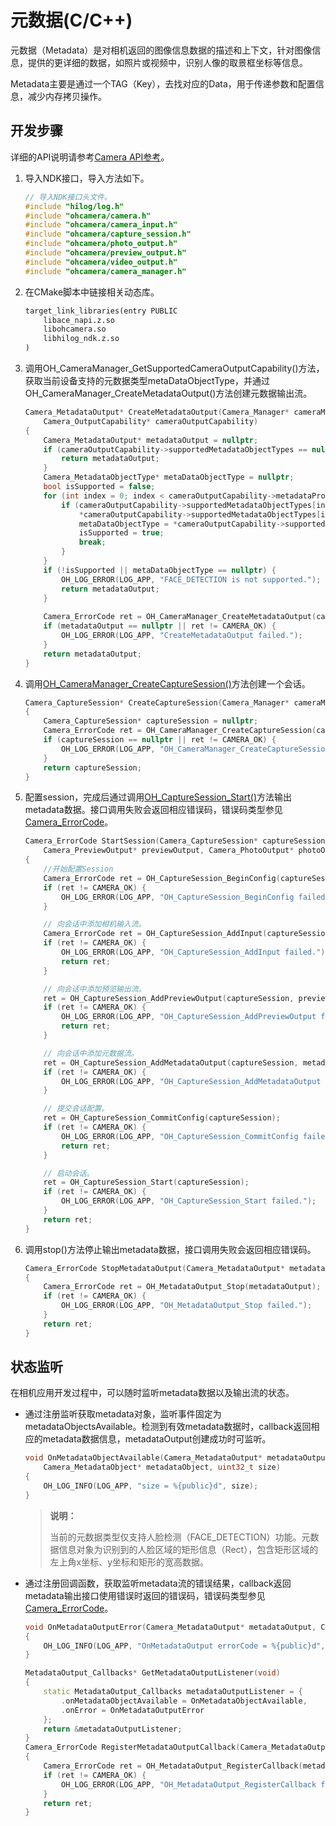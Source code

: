 # 元数据(C/C++)
<!--Kit: Camera Kit-->
<!--Subsystem: Multimedia-->
<!--Owner: @qano-->
<!--Designer: @leo_ysl-->
<!--Tester: @xchaosioda-->
<!--Adviser: @zengyawen-->

元数据（Metadata）是对相机返回的图像信息数据的描述和上下文，针对图像信息，提供的更详细的数据，如照片或视频中，识别人像的取景框坐标等信息。

Metadata主要是通过一个TAG（Key），去找对应的Data，用于传递参数和配置信息，减少内存拷贝操作。

## 开发步骤

详细的API说明请参考[Camera API参考](../../reference/apis-camera-kit/capi-oh-camera.md)。

1. 导入NDK接口，导入方法如下。

   ```c++
   // 导入NDK接口头文件。
   #include "hilog/log.h"
   #include "ohcamera/camera.h"
   #include "ohcamera/camera_input.h"
   #include "ohcamera/capture_session.h"
   #include "ohcamera/photo_output.h"
   #include "ohcamera/preview_output.h"
   #include "ohcamera/video_output.h"
   #include "ohcamera/camera_manager.h"
   ```

2. 在CMake脚本中链接相关动态库。

   ```txt
   target_link_libraries(entry PUBLIC
       libace_napi.z.so
       libohcamera.so
       libhilog_ndk.z.so
   )
   ```

3. 调用OH_CameraManager_GetSupportedCameraOutputCapability()方法，获取当前设备支持的元数据类型metaDataObjectType，并通过OH_CameraManager_CreateMetadataOutput()方法创建元数据输出流。
     
   ```c++
   Camera_MetadataOutput* CreateMetadataOutput(Camera_Manager* cameraManager,
       Camera_OutputCapability* cameraOutputCapability)
   {
       Camera_MetadataOutput* metadataOutput = nullptr;
       if (cameraOutputCapability->supportedMetadataObjectTypes == nullptr) {
           return metadataOutput;
       }
       Camera_MetadataObjectType* metaDataObjectType = nullptr;
       bool isSupported = false;
       for (int index = 0; index < cameraOutputCapability->metadataProfilesSize; index++) {
           if (cameraOutputCapability->supportedMetadataObjectTypes[index] != nullptr &&
               *cameraOutputCapability->supportedMetadataObjectTypes[index] == FACE_DETECTION) {
               metaDataObjectType = *cameraOutputCapability->supportedMetadataObjectTypes;
               isSupported = true;
               break;
           }
       }
       if (!isSupported || metaDataObjectType == nullptr) {
           OH_LOG_ERROR(LOG_APP, "FACE_DETECTION is not supported.");
           return metadataOutput;
       }
       
       Camera_ErrorCode ret = OH_CameraManager_CreateMetadataOutput(cameraManager, metaDataObjectType, &metadataOutput);
       if (metadataOutput == nullptr || ret != CAMERA_OK) {
           OH_LOG_ERROR(LOG_APP, "CreateMetadataOutput failed.");
       }
       return metadataOutput;
   }
   ```

4. 调用[OH_CameraManager_CreateCaptureSession()](../../reference/apis-camera-kit/capi-camera-manager-h.md#oh_cameramanager_createcapturesession)方法创建一个会话。

   ```c++
   Camera_CaptureSession* CreateCaptureSession(Camera_Manager* cameraManager)
   {
       Camera_CaptureSession* captureSession = nullptr;
       Camera_ErrorCode ret = OH_CameraManager_CreateCaptureSession(cameraManager, &captureSession);
       if (captureSession == nullptr || ret != CAMERA_OK) {
           OH_LOG_ERROR(LOG_APP, "OH_CameraManager_CreateCaptureSession failed.");
       }
       return captureSession;
   }
   ```

5. 配置session，完成后通过调用[OH_CaptureSession_Start()](../../reference/apis-camera-kit/capi-capture-session-h.md#oh_capturesession_start)方法输出metadata数据。接口调用失败会返回相应错误码，错误码类型参见[Camera_ErrorCode](../../reference/apis-camera-kit/capi-camera-h.md#camera_errorcode)。

    ```c++
    Camera_ErrorCode StartSession(Camera_CaptureSession* captureSession, Camera_Input* cameraInput,
        Camera_PreviewOutput* previewOutput, Camera_PhotoOutput* photoOutput, Camera_MetadataOutput* metadataOutput)
    {
        //开始配置Session
        Camera_ErrorCode ret = OH_CaptureSession_BeginConfig(captureSession);
        if (ret != CAMERA_OK) {
            OH_LOG_ERROR(LOG_APP, "OH_CaptureSession_BeginConfig failed.");
        }

        // 向会话中添加相机输入流。
        Camera_ErrorCode ret = OH_CaptureSession_AddInput(captureSession, cameraInput);
        if (ret != CAMERA_OK) {
            OH_LOG_ERROR(LOG_APP, "OH_CaptureSession_AddInput failed.");
            return ret;
        }

        // 向会话中添加预览输出流。
        ret = OH_CaptureSession_AddPreviewOutput(captureSession, previewOutput);
        if (ret != CAMERA_OK) {
            OH_LOG_ERROR(LOG_APP, "OH_CaptureSession_AddPreviewOutput failed.");
            return ret;
        }

        // 向会话中添加元数据流。
        ret = OH_CaptureSession_AddMetadataOutput(captureSession, metadataOutput);
        if (ret != CAMERA_OK) {
            OH_LOG_ERROR(LOG_APP, "OH_CaptureSession_AddMetadataOutput failed.");
        }        

        // 提交会话配置。
        ret = OH_CaptureSession_CommitConfig(captureSession);
        if (ret != CAMERA_OK) {
            OH_LOG_ERROR(LOG_APP, "OH_CaptureSession_CommitConfig failed.");
            return ret;
        }

        // 启动会话。
        ret = OH_CaptureSession_Start(captureSession);
        if (ret != CAMERA_OK) {
            OH_LOG_ERROR(LOG_APP, "OH_CaptureSession_Start failed.");
        }
        return ret;
    }
    ```

6. 调用stop()方法停止输出metadata数据，接口调用失败会返回相应错误码。
     
   ```c++
   Camera_ErrorCode StopMetadataOutput(Camera_MetadataOutput* metadataOutput)
   {
       Camera_ErrorCode ret = OH_MetadataOutput_Stop(metadataOutput);
       if (ret != CAMERA_OK) {
           OH_LOG_ERROR(LOG_APP, "OH_MetadataOutput_Stop failed.");
       }
       return ret;
   }
   ```

## 状态监听

在相机应用开发过程中，可以随时监听metadata数据以及输出流的状态。

- 通过注册监听获取metadata对象，监听事件固定为metadataObjectsAvailable。检测到有效metadata数据时，callback返回相应的metadata数据信息，metadataOutput创建成功时可监听。
  ```c++
  void OnMetadataObjectAvailable(Camera_MetadataOutput* metadataOutput,
      Camera_MetadataObject* metadataObject, uint32_t size)
  {
      OH_LOG_INFO(LOG_APP, "size = %{public}d", size);
  }
  ```

  > **说明：**
  >
  > 当前的元数据类型仅支持人脸检测（FACE_DETECTION）功能。元数据信息对象为识别到的人脸区域的矩形信息（Rect），包含矩形区域的左上角x坐标、y坐标和矩形的宽高数据。

- 通过注册回调函数，获取监听metadata流的错误结果，callback返回metadata输出接口使用错误时返回的错误码，错误码类型参见[Camera_ErrorCode](../../reference/apis-camera-kit/capi-camera-h.md#camera_errorcode)。

  ```c++
  void OnMetadataOutputError(Camera_MetadataOutput* metadataOutput, Camera_ErrorCode errorCode)
  {
      OH_LOG_INFO(LOG_APP, "OnMetadataOutput errorCode = %{public}d", errorCode);
  }
  ```

  ```c++
  MetadataOutput_Callbacks* GetMetadataOutputListener(void)
  {
      static MetadataOutput_Callbacks metadataOutputListener = {
          .onMetadataObjectAvailable = OnMetadataObjectAvailable,
          .onError = OnMetadataOutputError
      };
      return &metadataOutputListener;
  }
  Camera_ErrorCode RegisterMetadataOutputCallback(Camera_MetadataOutput* metadataOutput)
  {
      Camera_ErrorCode ret = OH_MetadataOutput_RegisterCallback(metadataOutput, GetMetadataOutputListener());
      if (ret != CAMERA_OK) {
          OH_LOG_ERROR(LOG_APP, "OH_MetadataOutput_RegisterCallback failed.");
      }
      return ret;
  }
  ```